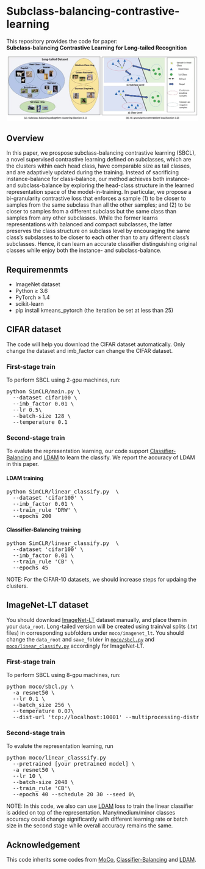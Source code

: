 # Subclass-balancing-contrastive-learning
This repository provides the  code for paper: <br>
**Subclass-balancing Contrastive Learning for Long-tailed Recognition**
<p align="center">
    <img src="./sbcl.jpg" width="500"><br>

  
## Overview
In this paper, we prospose subclass-balancing contrastive learning (SBCL),
a novel supervised contrastive learning defined on subclasses, which are the clusters within each
head class, have comparable size as tail classes, and are adaptively updated during the training.
Instead of sacrificing instance-balance for class-balance, our method achieves both instance- and
subclass-balance by exploring the head-class structure in the learned representation space of the
model-in-training. In particular, we propose a bi-granularity contrastive loss that enforces a sample
(1) to be closer to samples from the same subclass than all the other samples; and (2) to be closer to
samples from a different subclass but the same class than samples from any other subclasses. While
the former learns representations with balanced and compact subclasses, the latter preserves the class
structure on subclass level by encouraging the same class’s subslasses to be closer to each other than
to any different class’s subclasses. Hence, it can learn an accurate classifier distinguishing original
classes while enjoy both the instance- and subclass-balance.
## Requiremenmts
* ImageNet dataset
* Python ≥ 3.6
* PyTorch ≥ 1.4
* scikit-learn
* pip install kmeans_pytorch (the iteration be set at less than 25)
## CIFAR dataset
The code will help you download the CIFAR dataset automatically. Only change the dataset and imb_factor can change the CIFAR dataset.
### First-stage train
To perform SBCL using 2-gpu machines, run:
<pre>python SimCLR/main.py \ 
  --dataset cifar100 \ 
  --imb_factor 0.01 \
  --lr 0.5\
  --batch-size 128 \
  --temperature 0.1 
</pre>

### Second-stage train
To evalute the representation learning, our code support [Classifier-Balancing](https://arxiv.org/abs/1910.09217) and [LDAM](https://arxiv.org/abs/1906.07413) to learn the classify.
We report the accuracy of LDAM in this paper.
#### LDAM training 
<pre>python SimCLR/linear_classify.py  \
  --dataset 'cifar100' \ 
  --imb_factor 0.01 \
  --train_rule 'DRW' \
  --epochs 200 
</pre>
#### Classifier-Balancing  training 
<pre>python SimCLR/linear_classify.py  \
  --dataset 'cifar100' \ 
  --imb_factor 0.01 \
  --train_rule 'CB' \
  --epochs 45 
</pre>
NOTE:
For the CIFAR-10 datasets, we should increase steps for updaing the clusters.
## ImageNet-LT dataset
You should download [ImageNet-LT](http://image-net.org/download) dataset manually, and place them in your `data_root`. Long-tailed version will be created using train/val splits (.txt files) in corresponding subfolders under `moco/imagenet_lt`.
You should change the `data_root` and `save_folder` in [`moco/sbcl.py`](.moco/sbcl.py) and [`moco/linear_classify.py`](.moco/linear_classif.py) accordingly for ImageNet-LT.
### First-stage train
To perform SBCL using 8-gpu machines, run:
<pre>python moco/sbcl.py \ 
  -a resnet50 \ 
  --lr 0.1 \
  --batch_size 256 \
  --temperature 0.07\
  --dist-url 'tcp://localhost:10001' --multiprocessing-distributed --world-size 1 --rank 0 \
</pre>

### Second-stage train
To evalute the representation learning, run
<pre>python moco/linear_classsify.py 
  --pretrained [your pretrained model] \
  -a resnet50 \ 
  --lr 10 \
  --batch-size 2048 \
  --train_rule 'CB'\
  --epochs 40 --schedule 20 30 --seed 0\
</pre>
NOTE: 
In this code, we also can use [LDAM](https://arxiv.org/abs/1906.07413) loss to train the linear classifier is added on top of the representation. Many/medium/minor classes accuracy could change significantly with different learning rate or batch size in the second stage while overall accuracy remains the same.
## Acknowledgement
This code inherits some codes from [MoCo](https://github.com/facebookresearch/moco), [Classifier-Balancing](https://github.com/facebookresearch/classifier-balancing) and [LDAM](https://arxiv.org/abs/1906.07413).
